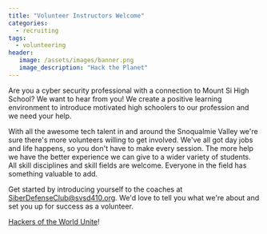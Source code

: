 ```yaml
---
title: "Volunteer Instructors Welcome"
categories:
  - recruiting
tags:
  - volunteering
header:
   image: /assets/images/banner.png
   image_description: "Hack the Planet"
---
```

Are you a cyber security professional with a connection to Mount Si High School? We want to hear from you! We create a positive learning environment to introduce motivated high schoolers to our profession and we need your help. 

With all the awesome tech talent in and around the Snoqualmie Valley we're sure there's more volunteers willing to get involved. We've all got day jobs and life happens, so you don't have to make every session. The more help we have the better experience we can give to a wider variety of students. All skill disciplines and skill fields are welcome. Everyone in the field has something valuable to add.

Get started by introducing yourself to the coaches at [SiberDefenseClub@svsd410.org](mailto:SiberDefenseClub@svsd410.org). We'd love to tell you what we're about and set you up for success as a volunteer.

[Hackers of the World Unite](https://www.youtube.com/watch?v=l6gXhPFHRDo)!